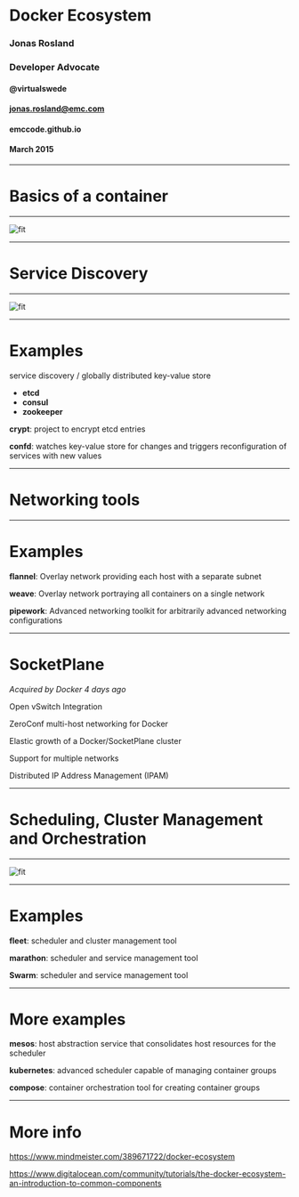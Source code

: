 # Docker Ecosystem

### Jonas Rosland
### Developer Advocate
#### @virtualswede
#### jonas.rosland@emc.com
#### emccode.github.io
#### March 2015

---

# Basics of a container

---

![fit](https://assets.digitalocean.com/articles/docker_ecosystem/Container-Overview.png)

---

# Service Discovery

---

![fit](https://assets.digitalocean.com/articles/docker_ecosystem/Discover-Flow.png)

---

# Examples

service discovery / globally distributed key-value store
 - **etcd**
 - **consul**
 - **zookeeper**

**crypt**: project to encrypt etcd entries

**confd**: watches key-value store for changes and triggers reconfiguration of services with new values

---

# Networking tools

---

# Examples

**flannel**: Overlay network providing each host with a separate subnet

**weave**: Overlay network portraying all containers on a single network

**pipework**: Advanced networking toolkit for arbitrarily advanced networking configurations

---

# SocketPlane

_Acquired by Docker 4 days ago_

Open vSwitch Integration

ZeroConf multi-host networking for Docker

Elastic growth of a Docker/SocketPlane cluster

Support for multiple networks

Distributed IP Address Management (IPAM)

---

# Scheduling, Cluster Management and Orchestration

---

![fit](https://assets.digitalocean.com/articles/docker_ecosystem/Example-Schedule-App-F.png)

---

# Examples

**fleet**: scheduler and cluster management tool

**marathon**: scheduler and service management tool

**Swarm**: scheduler and service management tool

---

# More examples

**mesos**: host abstraction service that consolidates host resources for the scheduler

**kubernetes**: advanced scheduler capable of managing container groups

**compose**: container orchestration tool for creating container groups

---

# More info

https://www.mindmeister.com/389671722/docker-ecosystem

https://www.digitalocean.com/community/tutorials/the-docker-ecosystem-an-introduction-to-common-components
